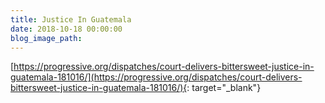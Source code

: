 ```yaml
---
title: Justice In Guatemala
date: 2018-10-18 00:00:00
blog_image_path:
---
```


[https://progressive.org/dispatches/court-delivers-bittersweet-justice-in-guatemala-181016/](https://progressive.org/dispatches/court-delivers-bittersweet-justice-in-guatemala-181016/){: target="_blank"}